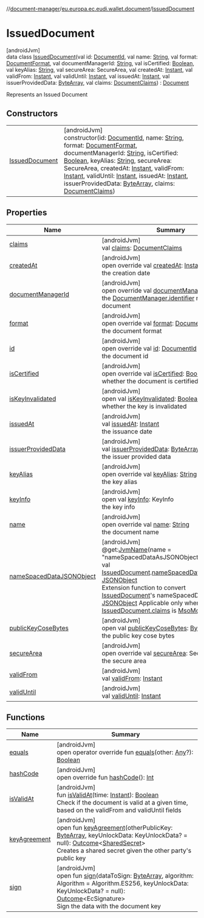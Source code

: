 //[document-manager](../../../index.md)/[eu.europa.ec.eudi.wallet.document](../index.md)/[IssuedDocument](index.md)

# IssuedDocument

[androidJvm]\
data class [IssuedDocument](index.md)(val id: [DocumentId](../-document-id/index.md), val
name: [String](https://kotlinlang.org/api/latest/jvm/stdlib/kotlin/-string/index.html), val
format: [DocumentFormat](../../eu.europa.ec.eudi.wallet.document.format/-document-format/index.md),
val
documentManagerId: [String](https://kotlinlang.org/api/latest/jvm/stdlib/kotlin/-string/index.html),
val isCertified: [Boolean](https://kotlinlang.org/api/latest/jvm/stdlib/kotlin/-boolean/index.html),
val keyAlias: [String](https://kotlinlang.org/api/latest/jvm/stdlib/kotlin/-string/index.html), val
secureArea: SecureArea, val
createdAt: [Instant](https://developer.android.com/reference/kotlin/java/time/Instant.html), val
validFrom: [Instant](https://developer.android.com/reference/kotlin/java/time/Instant.html), val
validUntil: [Instant](https://developer.android.com/reference/kotlin/java/time/Instant.html), val
issuedAt: [Instant](https://developer.android.com/reference/kotlin/java/time/Instant.html), val
issuerProvidedData: [ByteArray](https://kotlinlang.org/api/latest/jvm/stdlib/kotlin/-byte-array/index.html),
val
claims: [DocumentClaims](../../eu.europa.ec.eudi.wallet.document.format/-document-claims/index.md)) : [Document](../-document/index.md)

Represents an Issued Document

## Constructors

|                                       |                                                                                                                                                                                                                                                                                                                                                                                                                                                                                                                                                                                                                                                                                                                                                                                                                                                                                                                                                                                                                                                                                                                                                                                                    |
|---------------------------------------|----------------------------------------------------------------------------------------------------------------------------------------------------------------------------------------------------------------------------------------------------------------------------------------------------------------------------------------------------------------------------------------------------------------------------------------------------------------------------------------------------------------------------------------------------------------------------------------------------------------------------------------------------------------------------------------------------------------------------------------------------------------------------------------------------------------------------------------------------------------------------------------------------------------------------------------------------------------------------------------------------------------------------------------------------------------------------------------------------------------------------------------------------------------------------------------------------|
| [IssuedDocument](-issued-document.md) | [androidJvm]<br>constructor(id: [DocumentId](../-document-id/index.md), name: [String](https://kotlinlang.org/api/latest/jvm/stdlib/kotlin/-string/index.html), format: [DocumentFormat](../../eu.europa.ec.eudi.wallet.document.format/-document-format/index.md), documentManagerId: [String](https://kotlinlang.org/api/latest/jvm/stdlib/kotlin/-string/index.html), isCertified: [Boolean](https://kotlinlang.org/api/latest/jvm/stdlib/kotlin/-boolean/index.html), keyAlias: [String](https://kotlinlang.org/api/latest/jvm/stdlib/kotlin/-string/index.html), secureArea: SecureArea, createdAt: [Instant](https://developer.android.com/reference/kotlin/java/time/Instant.html), validFrom: [Instant](https://developer.android.com/reference/kotlin/java/time/Instant.html), validUntil: [Instant](https://developer.android.com/reference/kotlin/java/time/Instant.html), issuedAt: [Instant](https://developer.android.com/reference/kotlin/java/time/Instant.html), issuerProvidedData: [ByteArray](https://kotlinlang.org/api/latest/jvm/stdlib/kotlin/-byte-array/index.html), claims: [DocumentClaims](../../eu.europa.ec.eudi.wallet.document.format/-document-claims/index.md)) |

## Properties

| Name                                                              | Summary                                                                                                                                                                                                                                                                                                                                                                                                                                                                                                                                                                                                                                                                           |
|-------------------------------------------------------------------|-----------------------------------------------------------------------------------------------------------------------------------------------------------------------------------------------------------------------------------------------------------------------------------------------------------------------------------------------------------------------------------------------------------------------------------------------------------------------------------------------------------------------------------------------------------------------------------------------------------------------------------------------------------------------------------|
| [claims](claims.md)                                               | [androidJvm]<br>val [claims](claims.md): [DocumentClaims](../../eu.europa.ec.eudi.wallet.document.format/-document-claims/index.md)                                                                                                                                                                                                                                                                                                                                                                                                                                                                                                                                               |
| [createdAt](created-at.md)                                        | [androidJvm]<br>open override val [createdAt](created-at.md): [Instant](https://developer.android.com/reference/kotlin/java/time/Instant.html)<br>the creation date                                                                                                                                                                                                                                                                                                                                                                                                                                                                                                               |
| [documentManagerId](document-manager-id.md)                       | [androidJvm]<br>open override val [documentManagerId](document-manager-id.md): [String](https://kotlinlang.org/api/latest/jvm/stdlib/kotlin/-string/index.html)<br>the [DocumentManager.identifier](../-document-manager/identifier.md) related to this document                                                                                                                                                                                                                                                                                                                                                                                                                  |
| [format](format.md)                                               | [androidJvm]<br>open override val [format](format.md): [DocumentFormat](../../eu.europa.ec.eudi.wallet.document.format/-document-format/index.md)<br>the document format                                                                                                                                                                                                                                                                                                                                                                                                                                                                                                          |
| [id](id.md)                                                       | [androidJvm]<br>open override val [id](id.md): [DocumentId](../-document-id/index.md)<br>the document id                                                                                                                                                                                                                                                                                                                                                                                                                                                                                                                                                                          |
| [isCertified](is-certified.md)                                    | [androidJvm]<br>open override val [isCertified](is-certified.md): [Boolean](https://kotlinlang.org/api/latest/jvm/stdlib/kotlin/-boolean/index.html)<br>whether the document is certified                                                                                                                                                                                                                                                                                                                                                                                                                                                                                         |
| [isKeyInvalidated](../-document/is-key-invalidated.md)            | [androidJvm]<br>open val [isKeyInvalidated](../-document/is-key-invalidated.md): [Boolean](https://kotlinlang.org/api/latest/jvm/stdlib/kotlin/-boolean/index.html)<br>whether the key is invalidated                                                                                                                                                                                                                                                                                                                                                                                                                                                                             |
| [issuedAt](issued-at.md)                                          | [androidJvm]<br>val [issuedAt](issued-at.md): [Instant](https://developer.android.com/reference/kotlin/java/time/Instant.html)<br>the issuance date                                                                                                                                                                                                                                                                                                                                                                                                                                                                                                                               |
| [issuerProvidedData](issuer-provided-data.md)                     | [androidJvm]<br>val [issuerProvidedData](issuer-provided-data.md): [ByteArray](https://kotlinlang.org/api/latest/jvm/stdlib/kotlin/-byte-array/index.html)<br>the issuer provided data                                                                                                                                                                                                                                                                                                                                                                                                                                                                                            |
| [keyAlias](key-alias.md)                                          | [androidJvm]<br>open override val [keyAlias](key-alias.md): [String](https://kotlinlang.org/api/latest/jvm/stdlib/kotlin/-string/index.html)<br>the key alias                                                                                                                                                                                                                                                                                                                                                                                                                                                                                                                     |
| [keyInfo](../-document/key-info.md)                               | [androidJvm]<br>open val [keyInfo](../-document/key-info.md): KeyInfo<br>the key info                                                                                                                                                                                                                                                                                                                                                                                                                                                                                                                                                                                             |
| [name](name.md)                                                   | [androidJvm]<br>open override val [name](name.md): [String](https://kotlinlang.org/api/latest/jvm/stdlib/kotlin/-string/index.html)<br>the document name                                                                                                                                                                                                                                                                                                                                                                                                                                                                                                                          |
| [nameSpacedDataJSONObject](../name-spaced-data-j-s-o-n-object.md) | [androidJvm]<br>@get:[JvmName](https://kotlinlang.org/api/latest/jvm/stdlib/kotlin.jvm/-jvm-name/index.html)(name = &quot;nameSpacedDataAsJSONObject&quot;)<br>val [IssuedDocument](index.md).[nameSpacedDataJSONObject](../name-spaced-data-j-s-o-n-object.md): [JSONObject](https://developer.android.com/reference/kotlin/org/json/JSONObject.html)<br>Extension function to convert [IssuedDocument](index.md)'s nameSpacedData to [JSONObject](https://developer.android.com/reference/kotlin/org/json/JSONObject.html) Applicable only when [IssuedDocument.claims](claims.md) is [MsoMdocClaims](../../eu.europa.ec.eudi.wallet.document.format/-mso-mdoc-claims/index.md) |
| [publicKeyCoseBytes](../-document/public-key-cose-bytes.md)       | [androidJvm]<br>open val [publicKeyCoseBytes](../-document/public-key-cose-bytes.md): [ByteArray](https://kotlinlang.org/api/latest/jvm/stdlib/kotlin/-byte-array/index.html)<br>the public key cose bytes                                                                                                                                                                                                                                                                                                                                                                                                                                                                        |
| [secureArea](secure-area.md)                                      | [androidJvm]<br>open override val [secureArea](secure-area.md): SecureArea<br>the secure area                                                                                                                                                                                                                                                                                                                                                                                                                                                                                                                                                                                     |
| [validFrom](valid-from.md)                                        | [androidJvm]<br>val [validFrom](valid-from.md): [Instant](https://developer.android.com/reference/kotlin/java/time/Instant.html)                                                                                                                                                                                                                                                                                                                                                                                                                                                                                                                                                  |
| [validUntil](valid-until.md)                                      | [androidJvm]<br>val [validUntil](valid-until.md): [Instant](https://developer.android.com/reference/kotlin/java/time/Instant.html)                                                                                                                                                                                                                                                                                                                                                                                                                                                                                                                                                |

## Functions

| Name                                          | Summary                                                                                                                                                                                                                                                                                                                                                                |
|-----------------------------------------------|------------------------------------------------------------------------------------------------------------------------------------------------------------------------------------------------------------------------------------------------------------------------------------------------------------------------------------------------------------------------|
| [equals](equals.md)                           | [androidJvm]<br>open operator override fun [equals](equals.md)(other: [Any](https://kotlinlang.org/api/latest/jvm/stdlib/kotlin/-any/index.html)?): [Boolean](https://kotlinlang.org/api/latest/jvm/stdlib/kotlin/-boolean/index.html)                                                                                                                                 |
| [hashCode](hash-code.md)                      | [androidJvm]<br>open override fun [hashCode](hash-code.md)(): [Int](https://kotlinlang.org/api/latest/jvm/stdlib/kotlin/-int/index.html)                                                                                                                                                                                                                               |
| [isValidAt](is-valid-at.md)                   | [androidJvm]<br>fun [isValidAt](is-valid-at.md)(time: [Instant](https://developer.android.com/reference/kotlin/java/time/Instant.html)): [Boolean](https://kotlinlang.org/api/latest/jvm/stdlib/kotlin/-boolean/index.html)<br>Check if the document is valid at a given time, based on the validFrom and validUntil fields                                            |
| [keyAgreement](../-document/key-agreement.md) | [androidJvm]<br>open fun [keyAgreement](../-document/key-agreement.md)(otherPublicKey: [ByteArray](https://kotlinlang.org/api/latest/jvm/stdlib/kotlin/-byte-array/index.html), keyUnlockData: KeyUnlockData? = null): [Outcome](../-outcome/index.md)&lt;[SharedSecret](../-shared-secret/index.md)&gt;<br>Creates a shared secret given the other party's public key |
| [sign](../-document/sign.md)                  | [androidJvm]<br>open fun [sign](../-document/sign.md)(dataToSign: [ByteArray](https://kotlinlang.org/api/latest/jvm/stdlib/kotlin/-byte-array/index.html), algorithm: Algorithm = Algorithm.ES256, keyUnlockData: KeyUnlockData? = null): [Outcome](../-outcome/index.md)&lt;EcSignature&gt;<br>Sign the data with the document key                                    |
